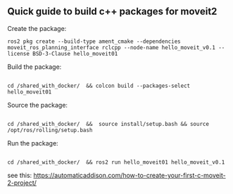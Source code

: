 
## Quick guide to build c++ packages for moveit2


Create the package:
```
ros2 pkg create --build-type ament_cmake --dependencies moveit_ros_planning_interface rclcpp --node-name hello_moveit_v0.1 --license BSD-3-Clause hello_moveit01
```


Build the package:

```

cd /shared_with_docker/  && colcon build --packages-select hello_moveit01
```



Source the package:

```

cd /shared_with_docker/  &&  source install/setup.bash && source /opt/ros/rolling/setup.bash
```



Run the package:

```

cd /shared_with_docker/  && ros2 run hello_moveit01 hello_moveit_v0.1
```



see this:
https://automaticaddison.com/how-to-create-your-first-c-moveit-2-project/
